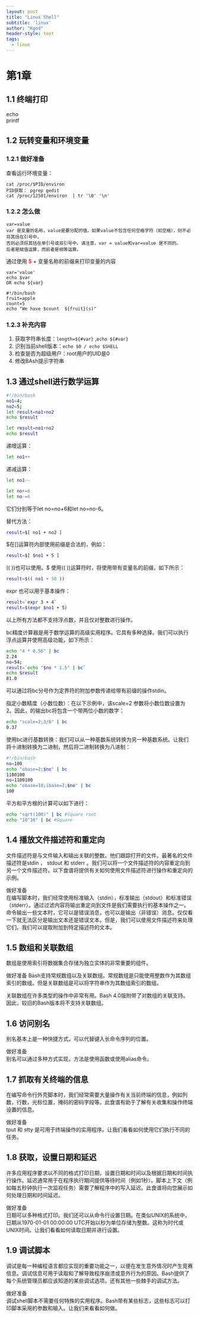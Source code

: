 ```yaml
---
layout: post
title: "Linux Shell"
subtitle: 'linux'
author: "Kgod"
header-style: text
tags:
  - linux
---
```

# 第1章
## 1.1 终端打印
echo  
printf

## 1.2 玩转变量和环境变量
### 1.2.1 做好准备
查看运行环境变量：
```
cat /proc/$PID/environ
PID获取： pgrep gedit
cat /proc/12501/environ  | tr '\0' '\n'
```
### 1.2.2 怎么做
```
var=value  
var 是变量的名称，value是要分配的值。如果value不包含任何空格字符（如空格），则不必将其括在引号中，
否则必须将其括在单引号或双引号中。请注意，var = value和var=value 是不同的。
后者是赋值运算，而前者是相等运算。
```

通过使用 <label style="color:red">$</label> + 变量名称的前缀来打印变量的内容
```
var='value'
echo $var
OR echo ${var} 
```

```
#!/bin/bash
fruit=apple
count=5
echo "We have $count  ${fruit}(s)"
```

### 1.2.3 补充内容
1. 获取字符串长度：`length=${#var}` ,`echo ${#var}`
2. 识别当前shell版本：`echo $0 / echo $SHELL`
3. 检查是否为超级用户：root用户的UID是0
4. 修改BAsh提示字符串

## 1.3 通过shell进行数学运算
```sh
#!/bin/bash
no1=4;
no2=5;
let result=no1+no2
echo $result
```

```sh
let result=no1+no2
echo $result
```
递增运算：
```sh
let no1++
```
递减运算：
```sh
let no1--
``` 
 
```sh
let no+=6
let no-=6
```

它们分别等于let no=no+6和let no=no-6。

替代方法：
```sh
result=$[ no1 + no2 ]
```
$在[]运算符内部使用前缀是合法的，例如：
```sh
result=$[ $no1 + 5 ]
```
(( ))也可以使用。$ 使用(( ))运算符时，将使用带有变量名的前缀，如下所示：
```sh
result=$(( no1 + 50 ))
```

expr 也可以用于基本操作：
```sh
result=`expr 3 + 4`
result=$(expr $no1 + 5)
``` 
以上所有方法都不支持浮点数，并且仅对整数进行操作。  

bc精度计算器是用于数学运算的高级实用程序。它具有多种选择。我们可以执行浮点运算并使用高级功能，如下所示：

```sh
echo "4 * 0.56" | bc
2.24
no=54; 
result=`echo "$no * 1.5" | bc`
echo $result
81.0
```

可以通过将bc分号作为定界符的附加参数传递给带有前缀的操作stdin。  

指定小数精度（小数位数）：在以下示例中，该scale=2 参数将小数位数设置为2。因此，的输出bc将包含一个带两位小数的数字：


```sh
echo "scale=2;3/8" | bc
0.37
```
使用bc进行基数转换：我们可以从一种基数系统转换为另一种基数系统。让我们将十进制转换为二进制，然后将二进制转换为八进制：

```sh
#!/bin/bash
no=100
echo "obase=2;$no" | bc
1100100
no=1100100
echo "obase=10;ibase=2;$no" | bc
100
```
平方和平方根的计算可以如下进行：

```sh
echo "sqrt(100)" | bc #Square root
echo "10^10" | bc #Square
```

## 1.4 播放文件描述符和重定向
文件描述符是与文件输入和输出关联的整数。他们跟踪打开的文件。最著名的文件描述符是stdin ， stdout 和 stderr 。我们可以将一个文件描述符的内容重定向到另一个文件描述符。以下食谱将提供有关如何使用文件描述符进行操作和重定向的示例。

做好准备  
在编写脚本时，我们经常使用标准输入（stdin），标准输出（stdout）和标准错误（stderr）。通过过滤内容将输出重定向到文件是我们需要执行的基本操作之一。命令输出一些文本时，它可以是错误消息，也可以是输出（非错误）消息。仅仅看一下就无法区分是输出文本还是错误文本。但是，我们可以使用文件描述符来处理它们。我们可以提取附加到特定描述符的文本。

## 1.5 数组和关联数组
数组是使用索引将数据集合存储为独立实体的非常重要的组件。

做好准备
Bash支持常规数组以及关联数组。常规数组是只能使用整数作为其数组索引的数组。但是关联数组是可以将字符串作为其数组索引的数组。  

关联数组在许多类型的操作中非常有用。Bash 4.0版附带了对数组的关联支持。因此，较旧的Bash版本将不支持关联数组。

## 1.6 访问别名
别名基本上是一种快捷方式，可以代替键入长命令序列的位置。  

做好准备  
别名可以通过多种方式实现，方法是使用函数或使用alias命令。  

## 1.7 抓取有关终端的信息
在编写命令行外壳脚本时，我们经常需要大量操作有关当前终端的信息，例如列数，行数，光标位置，掩码的密码字段等。此食谱有助于了解有关收集和操作终端设置的信息。  

做好准备  
tput 和 stty 是可用于终端操作的实用程序。让我们看看如何使用它们执行不同的任务。

## 1.8 获取，设置日期和延迟
许多应用程序要求以不同的格式打印日期，设置日期和时间以及根据日期和时间执行操作。延迟通常用于在程序执行期间提供等待时间（例如1秒）。脚本上下文（例如每五秒钟执行一次监视任务）需要了解程序中的写入延迟。此食谱将向您展示如何处理日期和时间延迟。  

做好准备  
日期可以多种格式打印。我们还可以从命令行设置日期。在类似UNIX的系统中，日期从1970-01-01 00:00:00  UTC开始以秒为单位存储为整数。这称为时代或UNIX时间。让我们看看如何读取日期并进行设置。

## 1.9 调试脚本
调试是每一种编程语言都应实现的重要功能之一，以便在发生意外情况时产生竞赛信息。调试信息可用于读取和了解导致程序崩溃或意外行为的原因。Bash提供了每个系统管理员都应该知道的某些调试选项。还有其他一些棘手的调试方法。  

做好准备  
调试shell脚本不需要任何特殊的实用程序。Bash带有某些标志，这些标志可以打印脚本采用的参数和输入。让我们来看看如何做。

















